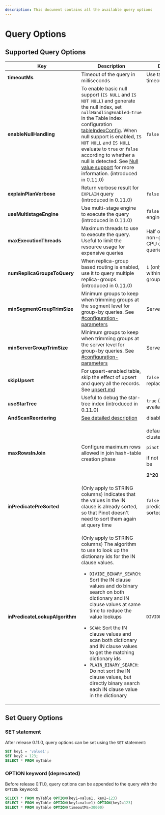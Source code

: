 ```yaml
---
description: This document contains all the available query options
---
```


# Query Options

## Supported Query Options

<table><thead><tr><th>Key</th><th width="249.33333333333331">Description</th><th>Default Behavior</th></tr></thead><tbody><tr><td><strong>timeoutMs</strong></td><td>Timeout of the query in milliseconds</td><td>Use table/broker level timeout</td></tr><tr><td><strong>enableNullHandling</strong></td><td>To enable basic null support (<code>IS NULL</code> and <code>IS NOT NULL</code>) and generate the null index, set <code>nullHandlingEnabled=true</code> in the Table index configuration <a href="https://docs.pinot.apache.org/configuration-reference/table#tableindexconfig-1">tableIndexConfig</a>. When null support is enabled, <code>IS NOT NULL</code> and <code>IS NULL</code> evaluate to <code>true</code> or <code>false</code> according to whether a null is detected. See <a href="../../developers/advanced/null-value-support.md">Null value support</a> for more information. (introduced in 0.11.0)</td><td><code>false</code> (disabled)</td></tr><tr><td><strong>explainPlanVerbose</strong></td><td>Return verbose result for <code>EXPLAIN</code> query (introduced in 0.11.0)</td><td><code>false</code> (not verbose)</td></tr><tr><td><strong>useMultistageEngine</strong></td><td>Use multi-stage engine to execute the query (introduced in 0.11.0)</td><td><code>false</code> (use single-stage engine)</td></tr><tr><td><strong>maxExecutionThreads</strong></td><td>Maximum threads to use to execute the query. Useful to limit the resource usage for expensive queries</td><td>Half of the CPU cores for non-group-by queries; all CPU cores for group-by queries</td></tr><tr><td><strong>numReplicaGroupsToQuery</strong></td><td>When replica-group based routing is enabled, use it to query multiple replica-groups (introduced in 0.11.0)</td><td><code>1</code> (only query servers within the same replica-group)</td></tr><tr><td><strong>minSegmentGroupTrimSize</strong></td><td>Minimum groups to keep when trimming groups at the segment level for group-by queries. See <a data-mention href="grouping-algorithm.md#configuration-parameters">#configuration-parameters</a></td><td>Server level config</td></tr><tr><td><strong>minServerGroupTrimSize</strong></td><td>Minimum groups to keep when trimming groups at the server level for group-by queries. See <a data-mention href="grouping-algorithm.md#configuration-parameters">#configuration-parameters</a></td><td>Server level config</td></tr><tr><td><strong>skipUpsert</strong></td><td>For upsert-enabled table, skip the effect of upsert and query all the records. See <a data-mention href="../../basics/data-import/upsert.md">upsert.md</a></td><td><code>false</code> (exclude the replaced records)</td></tr><tr><td><strong>useStarTree</strong></td><td>Useful to debug the star-tree index (introduced in 0.11.0)</td><td><code>true</code> (use star-tree if available)</td></tr><tr><td><strong>AndScanReordering</strong></td><td><a href="https://docs.pinot.apache.org/operators/tutorials/performance-optimization-configurations?q=andoperator">See detailed description</a></td><td>disabled</td></tr><tr><td><strong>maxRowsInJoin</strong></td><td>Configure maximum rows allowed in join hash-table creation phase</td><td><p>default value read from cluster config</p><pre><code>pinot.query.join.max.rows
</code></pre><p>if not set, the default will be</p><p><strong>2^20 (1024*1024)</strong></p></td></tr><tr><td><strong>inPredicatePreSorted</strong></td><td>(Only apply to STRING columns) Indicates that the values in the IN clause is already sorted, so that Pinot doesn't need to sort them again at query time</td><td><code>false</code> (values in IN predicate is not pre-sorted)</td></tr><tr><td><strong>inPredicateLookupAlgorithm</strong></td><td><p>(Only apply to STRING columns) The algorithm to use to look up the dictionary ids for the IN clause values.</p><ul><li><code>DIVIDE_BINARY_SEARCH</code>: Sort the IN clause values and do binary search on both dictionary and IN clause values at same time to reduce the value lookups</li></ul><ul><li><code>SCAN</code>: Sort the IN clause values and scan both dictionary and IN clause values to get the matching dictionary ids</li><li><code>PLAIN_BINARY_SEARCH</code>: Do not sort the IN clause values, but directly binary search each IN clause value in the dictionary</li></ul></td><td><code>DIVIDE_BINARY_SEARCH</code></td></tr></tbody></table>

## Set Query Options

### SET statement

After release 0.11.0, query options can be set using the `SET` statement:

```sql
SET key1 = 'value1';
SET key2 = 123;
SELECT * FROM myTable
```

### OPTION keyword (deprecated)

Before release 0.11.0, query options can be appended to the query with the `OPTION` keyword:

```sql
SELECT * FROM myTable OPTION(key1=value1, key2=123)
SELECT * FROM myTable OPTION(key1=value1) OPTION(key2=123)
SELECT * FROM myTable OPTION(timeoutMs=30000)
```
